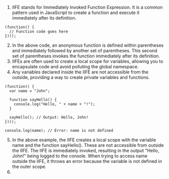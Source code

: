 1. IIFE stands for Immediately Invoked Function Expression. It is a common pattern used in JavaScript to create a function and execute it immediately after its definition.
```
(function() {
  // Function code goes here
})();
```
2. In the above code, an anonymous function is defined within parentheses and immediately followed by another set of parentheses. This second set of parentheses invokes the function immediately after its definition.
3. IIFEs are often used to create a local scope for variables, allowing you to encapsulate code and avoid polluting the global namespace.
4. Any variables declared inside the IIFE are not accessible from the outside, providing a way to create private variables and functions.
```
(function() {
  var name = "John";

  function sayHello() {
    console.log("Hello, " + name + "!");
  }

  sayHello(); // Output: Hello, John!
})();

console.log(name); // Error: name is not defined
```
5. In the above example, the IIFE creates a local scope with the variable name and the function sayHello(). These are not accessible from outside the IIFE. The IIFE is immediately invoked, resulting in the output "Hello, John!" being logged to the console. When trying to access name outside the IIFE, it throws an error because the variable is not defined in the outer scope.
6. 
